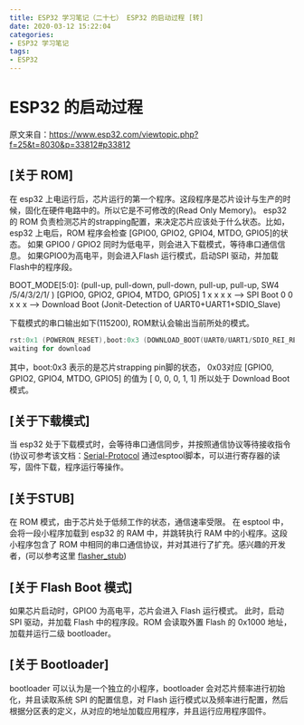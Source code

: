 ```yaml
---
title: ESP32 学习笔记（二十七） ESP32 的启动过程 [转]
date: 2020-03-12 15:22:04
categories:
- ESP32 学习笔记
tags:
- ESP32
---
```


# ESP32 的启动过程

原文来自：https://www.esp32.com/viewtopic.php?f=25&t=8030&p=33812#p33812

## [关于 ROM]

在 esp32 上电运行后，芯片运行的第一个程序。这段程序是芯片设计与生产的时候，固化在硬件电路中的。所以它是不可修改的(Read Only Memory)。
esp32 的 ROM 负责检测芯片的strapping配置，来决定芯片应该处于什么状态。比如，esp32 上电后，ROM 程序会检查 [GPIO0, GPIO2, GPIO4, MTDO, GPIO5]的状态。
如果 GPIO0 / GPIO2 同时为低电平，则会进入下载模式，等待串口通信信息。
如果GPIO0为高电平，则会进入Flash 运行模式，启动SPI 驱动，并加载Flash中的程序段。

<!--more-->

BOOT_MODE[5:0]:
(pull-up, pull-down, pull-down, pull-up, pull-up, SW4 /5/4/3/2/1/ )
[GPIO0, GPIO2, GPIO4, MTDO, GPIO5]
1 x x x x --> SPI Boot
0 0 x x x --> Download Boot (Jonit-Detection of UART0+UART1+SDIO_Slave)

下载模式的串口输出如下(115200), ROM默认会输出当前所处的模式。
```c
rst:0x1 (POWERON_RESET),boot:0x3 (DOWNLOAD_BOOT(UART0/UART1/SDIO_REI_REO_V2))
waiting for download
```

其中，boot:0x3 表示的是芯片strapping pin脚的状态，
0x03对应 [GPIO0, GPIO2, GPIO4, MTDO, GPIO5] 的值为 [ 0, 0, 0, 1, 1]
所以处于 Download Boot 模式。

## [关于下载模式]

当 esp32 处于下载模式时，会等待串口通信同步，并按照通信协议等待接收指令(协议可参考该文档：[Serial-Protocol](https://github.com/espressif/esptool/wiki/Serial-Protocol)
通过esptool脚本，可以进行寄存器的读写，固件下载，程序运行等操作。

## [关于STUB]

在 ROM 模式，由于芯片处于低频工作的状态，通信速率受限。
在 esptool 中，会将一段小程序加载到 esp32 的 RAM 中，并跳转执行 RAM 中的小程序。这段小程序包含了 ROM 中相同的串口通信协议，并对其进行了扩充。感兴趣的开发者，(可以参考这里 [flasher_stub](https://github.com/espressif/esptool/tree/master/flasher_stub))

## [关于 Flash Boot 模式]

如果芯片启动时，GPIO0 为高电平，芯片会进入 Flash 运行模式。 此时，启动 SPI 驱动，并加载 Flash 中的程序段。ROM 会读取外置 Flash 的 0x1000 地址，加载并运行二级 bootloader。

## [关于 Bootloader]

bootloader 可以认为是一个独立的小程序，bootloader 会对芯片频率进行初始化，并且读取系统 SPI 的配置信息，对 Flash 运行模式以及频率进行配置，然后根据分区表的定义，从对应的地址加载应用程序，并且运行应用程序固件。
